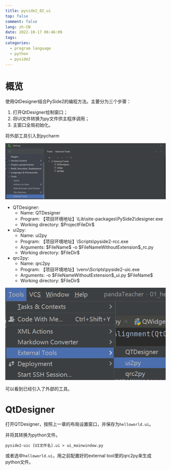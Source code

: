 ```yaml
---
title: pyside2_02_ui
top: false
comment: false
lang: zh-CN
date: 2022-10-17 06:46:09
tags:
categories:
  - program language
  - python
  - pyside2
---
```


# 概览

使用QtDesigner结合PySide2的编程方法。主要分为三个步骤：

1. 打开QtDesigner绘制窗口；
2. 将UI文件转换为py文件供主程序调用；
3. 主窗口全局初始化。

将外部工具引入到pycharm

![](./pyside2-02-ui/external_tool.jpg)

- QTDesigner:
  - Name: QTDesigner
  - Program: 【项目环境地址】\Lib\site-packages\PySide2\designer.exe
  - Working directory: \$ProjectFileDir$
- ui2py:
  - Name: ui2py
  - Program: 【项目环境地址】\Scripts\pyside2-rcc.exe
  - Arguments: \$FileName\$ -o \$FileNameWithoutExtension$_rc.py
  - Working directory: \$FileDir$
- qrc2py:
  - Name: qrc2py
  - Program: 【项目环境地址】\venv\Scripts\pyside2-uic.exe
  - Arguments: -o \$FileNameWithoutExtension\$_ui.py \$FileName$
  - Working directory: \$FileDir$

![](./pyside2-02-ui/open_external_tool.jpg)

可以看到已经引入了外部的工具。

# QtDesigner

打开QTDesigner，按照上一章的布局设置窗口，并保存为`helloworld.ui`。

并将其转换为python文件。

```
pyside2-uic [UI文件名].ui > ui_mainwindow.py
```

或者选中`helloworld.ui`，用之前配置好的external tool里的qrc2py来生成python文件。
